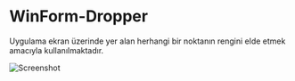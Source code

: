 # WinForm-Dropper

Uygulama ekran üzerinde yer alan herhangi bir noktanın rengini elde etmek amacıyla kullanılmaktadır.


![Screenshot](http://www.ibrahimarac.com/gitimages/dropper/dropper-1.png)
